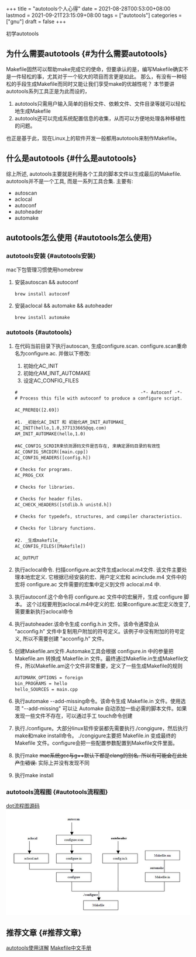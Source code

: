 +++
title = "autotools个人心得"
date = 2021-08-28T00:53:00+08:00
lastmod = 2021-09-21T23:15:09+08:00
tags = ["autotools"]
categories = ["gnu"]
draft = false
+++

初学autotools

<!--more-->


## 为什么需要autotools {#为什么需要autotools}

Makefile固然可以帮助make完成它的使命，但要承认的是，编写Makefile确实不是一件轻松的事，尤其对于一个较大的项目而言更是如此。
那么，有没有一种轻松的手段生成Makefile而同时又能让我们享受make的优越性呢？
本节要讲autotools系列工具正是为此而设的，

1.  autotools只需用户输入简单的目标文件、依赖文件、文件目录等就可以轻松地生成Makefile
2.  autotools还可以完成系统配置信息的收集，从而可以方便地处理各种移植性的问题。

也正是基于此，现在Linux上的软件开发一般都用autotools来制作Makefile。


## 什么是autotools {#什么是autotools}

综上所述, autotools主要就是利用各个工具的脚本文件以生成最后的Makefile.
autotools并不是一个工具, 而是一系列工具合集. 主要有:

-   autoscan
-   aclocal
-   autoconf
-   autoheader
-   automake


## autotools怎么使用 {#autotools怎么使用}


### autotools安装 {#autotools安装}

mac下包管理习惯使用homebrew

1.  安装autoscan && autoconf

    ```text
    brew install autoconf
    ```
2.  安装aclocal && automake && autoheader

    ```text
    brew install automake
    ```


### autotools {#autotools}

1.  在代码当前目录下执行autoscan, 生成configure.scan. configure.scan重命名为configure.ac. 并做以下修改:

    1.  初始化AC\_INIT
    2.  初始化AM\_INIT\_AUTOMAKE
    3.  设定AC\_CONFIG\_FILES

    <!--listend-->

    ```text
    #                                               -*- Autoconf -*-
    # Process this file with autoconf to produce a configure script.

    AC_PREREQ([2.69])

    #1. _初始化AC_INIT 和 初始化AM_INIT_AUTOMAKE_
    AC_INIT(hello,1.0,377133665@qq.com)
    AM_INIT_AUTOMAKE(hello,1.0)

    #AC_CONFIG_SCRDIR来侦测源码文件是否存在, 来确定源码目录的有效性
    AC_CONFIG_SRCDIR([main.cpp])
    AC_CONFIG_HEADERS([config.h])

    # Checks for programs.
    AC_PROG_CXX

    # Checks for libraries.

    # Checks for header files.
    AC_CHECK_HEADERS([stdlib.h unistd.h])

    # Checks for typedefs, structures, and compiler characteristics.

    # Checks for library functions.

    #2. _生成makefile_
    AC_CONFIG_FILES([Makefile])

    AC_OUTPUT
    ```
2.  执行aclocal命令. 扫描configure.ac文件生成aclocal.m4文件. 该文件主要处理本地宏定义. 它根据已经安装的宏、用户定义宏和 acinclude.m4 文件中的宏将 configure.ac 文件需要的宏集中定义到文件 aclocal.m4 中.
3.  执行autoconf.这个命令将 configure.ac 文件中的宏展开，生成 configure 脚本。
    这个过程要用到aclocal.m4中定义的宏. 如果configure.ac宏定义改变了, 需要重新执行aclocal命令
4.  执行autoheader.该命令生成 config.h.in 文件。该命令通常会从 "acconfig.h” 文件中复制用户附加的符号定义。该例子中没有附加的符号定义, 所以不需要创建 "acconfig.h” 文件。
5.  创建Makefile.am文件.Automake工具会根据 configure.in 中的参量把 Makefile.am 转换成 Makefile.in 文件。最终通过Makefile.in生成Makefile文件，所以Makefile.am这个文件非常重要，定义了一些生成Makefile的规则

    ```text
    AUTOMARK_OPTIONS = foreign
    bin_PROGRAMS = hello
    hello_SOURCES = main.cpp
    ```
6.  执行automake --add-missing命令。该命令生成 Makefile.in 文件。使用选项 "--add-missing" 可以让 Automake 自动添加一些必需的脚本文件。如果发现一些文件不存在，可以通过手工 touch命令创建
7.  执行./configure。大部分linux软件安装都先需要执行./congigure，然后执行make和make install命令。
    ./congigure主要把 Makefile.in 变成最终的 Makefile 文件。configure会把一些配置参数配置到Makefile文件里面。
8.  执行make
    ~~mac系统gcc与g++默认下都是clang的别名. 所以有可能会在此处产生错误.~~ 实际上并没有发现不同
9.  执行make install


### autotools流程图 {#autotools流程图}

[dot流程图源码](autotools/autotools.txt)
![](/ox-hugo/flow.png)


## 推荐文章 {#推荐文章}

[autotools使用详解](https://blog.csdn.net/zhengqijun%5F/article/details/70105077)
[Makefile中文手册](https://files-cdn.cnblogs.com/files/unber/gnu-make-doc-zh%5FCN-1.3.pdf)